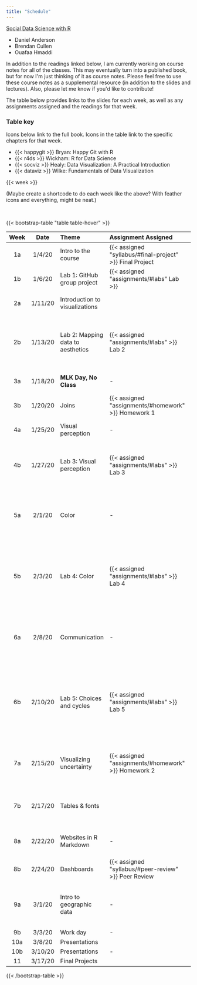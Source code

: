 ```yaml
---
title: "Schedule"
---
```


<div class="sds-book">
<a href="https://www.sds.pub">Social Data Science with R</a>

* Daniel Anderson
* Brendan Cullen
* Ouafaa Hmaddi
</div>

In addition to the readings linked below, I am currently working on course notes for all of the classes. This may eventually turn into a published book, but for now I'm just thinking of it as course notes. Please feel free to use these course notes as a supplemental resource (in addition to the slides and lectures). Also, please let me know if you'd like to contribute!

The table below provides links to the slides for each week, as well as any assignments assigned and the readings for that week.

### Table key
Icons below link to the full book. Icons in the table link to the specific chapters for that week.

* {{< happygit >}} Bryan: Happy Git with R
* {{< r4ds >}} Wickham: R for Data Science
* {{< socviz >}} Healy: Data Visualization: A Practical Introduction
* {{< dataviz >}} Wilke: Fundamentals of Data Visualization


{{< week >}}

(Maybe create a shortcode to do each week like the above? With feather icons and everything, might be neat.)

<br/>

{{< bootstrap-table "table table-hover" >}}

| **Week** | **Date** | **Theme**                         | **Assignment Assigned**                                  | **Assignment Due**     | **Reading**                                                                                                                                                                                                                                                                                      |
| :------: | :------: | :-------------------------------- |:---------------------------------------------------------| :----------------------| :------------------------------------------------------------------------------------------------------------------------------------------------------------------------------------------------------------------------------------------------------------------------------------------------|
|    1a    |  1/4/20  | Intro to the course               | {{< assigned "syllabus/#final-project" >}} Final Project | -                      | <a href="https://happygitwithr.com/install-intro.html" style="color: #887055 !important;"> <i data-feather="book"></i></a>: 4-8                                                                                                                                                                                                                      |
|    1b    |  1/6/20  | Lab 1: GitHub group project       | {{< assigned "assignments/#labs" Lab >}}               | -                      | <a href="http://happygitwithr.com/rstudio-git-github.html" style="color: #887055 !important;"> <i data-feather="book"></i></a>: 12, 15                                                                                                                                                      |
|    2a    | 1/11/20  | Introduction to visualizations    |                                                          | {{< due "assignments/#labs" >}} Lab 1                  | <a href="https://socviz.co/groupfacettx.html#groupfacettx" style="color: #BD4A4D !important;"><i data-feather="book"></i></a>: 4 </br> <a href="https://r4ds.had.co.nz/graphics-for-communication.html" style="color: #F6EDB3 !important;"> <i data-feather="book"></i></a>: 28 <br/> <a href="https://serialmentor.com/dataviz/directory-of-visualizations.html" style="color: #63C5BF !important;"> <i data-feather="book"></i></a>: 5 |
|    2b    | 1/13/20  | Lab 2: Mapping data to aesthetics | {{< assigned "assignments/#labs" >}} Lab 2               | -                      | If needed: [Healy 2 (Get started)](https://socviz.co/gettingstarted.html#gettingstarted), [Healy 3 (Make a plot)](https://socviz.co/makeplot.html#makeplot)                                                                                                                                      |
|    3a    | 1/18/20  | **MLK Day, No Class**             | -                                                        | {{< due "assignments/#labs" >}} Lab 2                  | [R4DS 13 (Relational data)](https://r4ds.had.co.nz/relational-data.html)                                                                                                                                                                                                                         |
|    3b    | 1/20/20  | Joins                             | {{< assigned "assignments/#homework" >}} Homework 1      | -                      | -                                                                                                                                                                                                                                                                                                |
|    4a    | 1/25/20  | Visual perception                 | -                                                        | -                      | [Healy 1 (Look at data)](https://socviz.co/lookatdata.html#lookatdata)                                                                                                                                                                                                                           |
|    4b    | 1/27/20  |  Lab 3: Visual perception         | {{< assigned "assignments/#labs" >}} Lab 3               |                        | [Wilke 2 (Visualizing data: Mapping data onto aesthetics)](https://serialmentor.com/dataviz/aesthetic-mapping.html)                                                                                                                                                                              |
|    5a    |  2/1/20  | Color                             | -                                                        |                        | [Wilke 4 (Color scales)](https://serialmentor.com/dataviz/color-basics.html), [Wilke 16 (Common pitfalls of color use)](https://serialmentor.com/dataviz/color-pitfalls.html)                                                                                                                    |
|    5b    |  2/3/20  | Lab 4: Color                      | {{< assigned "assignments/#labs" >}} Lab 4               | {{< due "assignments/#homework" >}} Homework 1 <br/> {{< due "syllabus/#proposal" >}} Final Project Proposal<br/> {{< due "assignments/#labs" >}} Lab 3 | [Wilke 6 (Visualizing amounts)](https://serialmentor.com/dataviz/visualizing-amounts.html)                                                                                                                                                                                    |
|    6a    | 2/8/20   | Communication                     | -                                                        | -                      | [Wilke 24 (Image file formats for exporting)](https://serialmentor.com/dataviz/image-file-formats.html), [Wilke 26 (Telling a story)](https://serialmentor.com/dataviz/telling-a-story.html)                                                                                                     |
|    6b    | 2/10/20  | Lab 5: Choices and cycles         | {{< assigned "assignments/#labs" >}} Lab 5               | {{< due "assignments/#labs" >}} Lab 4                  | [Healy 8 (Refine your plots)](https://socviz.co/refineplots.html#refineplots), [Wilke 17 (Redundant coding)](https://serialmentor.com/dataviz/redundant-coding.html), [Wilke 20 (Balance data-to-ink ratio)](https://serialmentor.com/dataviz/balance-data-ink.html)                             |
|    7a    | 2/15/20  | Visualizing uncertainty           | {{< assigned "assignments/#homework" >}} Homework 2      |                        | [Kay Tapestry keynote](https://youtu.be/E1kSnWvqCw0), [Wilke 16 (Visualizing Uncertainty)](https://serialmentor.com/dataviz/visualizing-uncertainty.html)                                                                                                                                        |
|    7b    | 2/17/20  | Tables & fonts                    |                                                          | {{< due "assignments/#labs" >}} Lab 5      			       | [Healy 5 (Tables, labels, and notes)](https://socviz.co/workgeoms.html#workgeoms), [gt tables](https://gt.rstudio.com/articles/intro-creating-gt-tables.html)                                                                                                                                    |
|    8a    | 2/22/20  | Websites in R Markdown            | -                                                        |                        | [radix](https://rstudio.github.io/radix/), **Optional**: [RMD Sites](https://bookdown.org/yihui/rmarkdown/rmarkdown-site.html), [blogdown](https://bookdown.org/yihui/blogdown/)                                                                                                                 |
|    8b    | 2/24/20  | Dashboards                        | {{< assigned "syllabus/#peer-review" >}} Peer Review     | Portfolio Draft | [RMD Dashboards](https://bookdown.org/yihui/rmarkdown/dashboards.html)                                                                                                                                                                                                                                  |
|    9a    |  3/1/20  | Intro to geographic data          | -                                                        | Homework 2             | [Healy 7 (Draw maps)](https://socviz.co/maps.html#maps), [Wilke 15 (Geospatial data)](https://serialmentor.com/dataviz/geospatial-data.html)                                                                                                                                                     |
|    9b    |  3/3/20  | Work day                          | -                                                        | Peer Review            | -                                                                                                                                                                                                                                                                                                |
|   10a    | 3/8/20   | Presentations                     |                                                          | Presentation           | -                                                                                                                                                                                                                                                                                                |
|   10b    | 3/10/20  | Presentations                     | -                                                        | Presentation           | -                                                                                                                                                                                                                                                                                                |
|    11    | 3/17/20  | Final Projects                    |                                                          | Final Project          | -                                                                                                                                                                                                                                                                                                |

{{< /bootstrap-table >}}